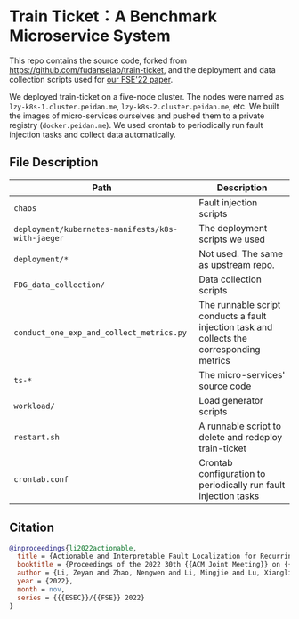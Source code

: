 
# Train Ticket：A Benchmark Microservice System

This repo contains the source code, forked from https://github.com/fudanselab/train-ticket, and the deployment and data collection scripts used for [our FSE'22 paper](https://github.com/lizeyan/DejaVu).


We deployed train-ticket on a five-node cluster. The nodes were named as `lzy-k8s-1.cluster.peidan.me`, `lzy-k8s-2.cluster.peidan.me`, etc.
We built the images of micro-services ourselves and pushed them to a private registry (`docker.peidan.me`).
We used crontab to periodically run fault injection tasks and collect data automatically.


## File Description
|Path|Description|
|---|---|
|`chaos`|Fault injection scripts|
|`deployment/kubernetes-manifests/k8s-with-jaeger`|The deployment scripts we used|
|`deployment/*`|Not used. The same as upstream repo.|
|`FDG_data_collection/`|Data collection scripts|
|`conduct_one_exp_and_collect_metrics.py`|The runnable script conducts a fault injection task and collects the corresponding metrics|
|`ts-*`|The micro-services' source code|
|`workload/`|Load generator scripts|
|`restart.sh`|A runnable script to delete and redeploy train-ticket|
|`crontab.conf`|Crontab configuration to periodically run fault injection tasks|



## Citation
``` bibtex
@inproceedings{li2022actionable,
  title = {Actionable and Interpretable Fault Localization for Recurring Failures in Online Service Systems},
  booktitle = {Proceedings of the 2022 30th {{ACM Joint Meeting}} on {{European Software Engineering Conference}} and {{Symposium}} on the {{Foundations}} of {{Software Engineering}}},
  author = {Li, Zeyan and Zhao, Nengwen and Li, Mingjie and Lu, Xianglin and Wang, Lixin and Chang, Dongdong and Nie, Xiaohui and Cao, Li and Zhang, Wenchi and Sui, Kaixin and Wang, Yanhua and Du, Xu and Duan, Guoqing and Pei, Dan},
  year = {2022},
  month = nov,
  series = {{{ESEC}}/{{FSE}} 2022}
}
```
